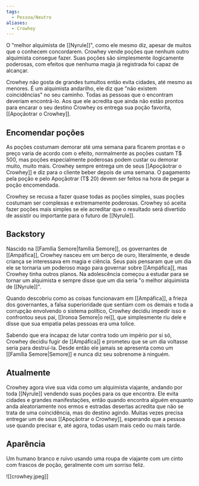 ```yaml
---
tags:
  - Pessoa/Neutro
aliases:
  - Crowhey
---
```

O "melhor alquimista de [[Nyrule]]", como ele mesmo diz, apesar de muitos que o conhecem concordarem. Crowhey vende poções que nenhum outro alquimista consegue fazer. Suas poções são simplesmente ilogicamente poderosas, com efeitos que nenhuma magia já registrada foi capaz de alcançar.

Crowhey não gosta de grandes tumultos então evita cidades, até mesmo as menores. É um alquimista andarilho, ele diz que "não existem coincidências" no seu caminho. Todas as pessoas que o encontram deveriam encontrá-lo. Aos que ele acredita que ainda não estão prontos para encarar o seu destino Crowhey os entrega sua poção favorita, [[Apoçãotrar o Crowhey]].

## Encomendar poções
As poções costumam demorar até uma semana para ficarem prontas e o preço varia de acordo com o efeito, normalmente as poções custam T$ 500, mas poções especialmente poderosas podem custar ou demorar muito, muito mais. Crowhey sempre entrega um de seus [[Apoçãotrar o Crowhey]] e diz para o cliente beber depois de uma semana. O pagamento pela poção e pelo Apoçãotrar (T$ 20) devem ser feitos na hora de pegar a poção encomendada.

Crowhey se recusa a fazer quase todas as poções simples, suas poções costumam ser complexas e extremamente poderosas. Crowhey só aceita fazer poções mais simples se ele acreditar que o resultado será divertido de assistir ou importante para o futuro de [[Nyrule]].

## Backstory
Nascido na [[Família Semore|família Semore]], os governantes de [[Ampáfica]], Crowhey nasceu em um berço de ouro, literalmente, e desde criança se interessava em magia e ciência. Seus pais pensaram que um dia ele se tornaria um poderoso mago para governar sobre [[Ampáfica]], mas Crowhey tinha outros planos. Na adolescência começou a estudar para se tornar um alquimista e sempre disse que um dia seria "o melhor alquimista de [[Nyrule]]".

Quando descobriu como as coisas funcionavam em [[Ampáfica]], a frieza dos governantes, a falsa superioridade que sentiam com os demais e toda a corrupção envolvendo o sistema político, Crowhey decidiu impedir isso e confrontou seus pai, [[Ironoa Semore|o rei]], que simplesmente riu dele e disse que sua empatia pelas pessoas era uma tolice.

Sabendo que era incapaz de lutar contra todo um império por si só, Crowhey decidiu fugir de [[Ampáfica]] e prometeu que se um dia voltasse seria para destruí-la. Desde então ele jamais se apresenta como um [[Família Semore|Semore]] e nunca diz seu sobrenome à ninguém.

## Atualmente
Crowhey agora vive sua vida como um alquimista viajante, andando por toda [[Nyrule]] vendendo suas poções para os que encontra. Ele evita cidades e grandes manifestações, então quando encontra alguém enquanto anda aleatoriamente nos ermos e estradas desertas acredita que não se trata de uma coincidência, mas do destino agindo. Muitas vezes precisa entregar um de seus [[Apoçãotrar o Crowhey]], esperando que a pessoa use quando precisar e, até agora, todas usam mais cedo ou mais tarde.

## Aparência
Um humano branco e ruivo usando uma roupa de viajante com um cinto com frascos de poção, geralmente com um sorriso feliz.

![[crowhey.jpeg]]

<!-- Trocar a foto depois, essa ta muito esquisita -->
